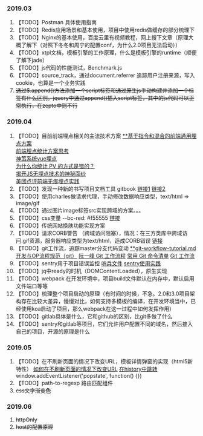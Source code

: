 ### 2019.03
1. 【TODO】Postman 具体使用指南
2. 【TODO】Redis应用场景和基本使用，项目中使用redis做缓存的部分梳理下
3. 【TODO】Nginx的基本使用，百度云里有视频教程，网上搜下文章（原理大概了解下（对照下冬冬和周宁的配置conf，为什么2.0项目无法启动））
4. 【TODO】xtpl文档，模板引擎的工作原理，什么是模板引擎的runtime（顺便了解下jade）
5. 【TODO】js代码的性能测试，Benchmark.js
6. 【TODO】source_track，通过document.referrer 追踪用户注册来源，写入cookie，也算是一个业务实践
7. ~~通过$.append()方法添加一个script标签和通过原生js手动构建并添加一个标签有什么区别。jquery中通过append()插入script标签，其中的js代码可以正常执行，在zepto中则不行~~

### 2019.04
1. 【TODO】目前前端埋点相关的主流技术方案
      [**基于指令和混合的前端通用埋点方案](https://zhuanlan.zhihu.com/p/27659302)  
      [前端埋点统计方案思考](http://www.10tiao.com/html/780/201812/2650588763/1.html)  
      [神策系统vue埋点](https://my.oschina.net/u/3150903/blog/2086076?p=1)  
      [为什么你统计 PV 的方式是错的？](https://www.jianshu.com/p/84e617daf484)  
      [揭开JS无埋点技术的神秘面纱](http://unclechen.github.io/2018/06/24/%E6%8F%AD%E5%BC%80JS%E6%97%A0%E5%9F%8B%E7%82%B9%E6%8A%80%E6%9C%AF%E7%9A%84%E7%A5%9E%E7%A7%98%E9%9D%A2%E7%BA%B1/)  
      [美团点评前端无痕埋点实践](https://juejin.im/entry/58e8aa25a22b9d00589bd297)  
2. 【TODO】发现一种新的书写项目文档工具 gitbook
  [链接1](http://www.chengweiyang.cn/gitbook/basic-usage/README.html)
  [链接2](https://blog.csdn.net/lu_embedded/article/details/81100704)
3. 【TODO】使用charles做请求代理，手动修改数据响应类型，text/html  =>  image/gif
4. 【TODO】通过图片image标签src实现跨域的方案。。。
5. 【TODO】css变量 --bc-red: #f55555
  [链接](http://www.ruanyifeng.com/blog/2017/05/css-variables.html)
6. 【TODO】传统网站换肤功能实现方案
7. 【TODO】请求CORB警告 （跨域访问阻塞），情况：在三方类库中跨域访问.gif资源，服务器响应类型为text/html，造成CORB错误
  [链接](https://segmentfault.com/a/1190000016126079)
8. 【TODO】git工作流，追踪master分支代码变动
  [**git-workflow-tutorial.md](https://github.com/xirong/my-git/blob/master/git-workflow-tutorial.md)
  [开发与OP流程规范（git）](https://www.cnblogs.com/aylin/p/6042653.html)
  [阮一峰 Git 工作流程](http://www.ruanyifeng.com/blog/2015/12/git-workflow.html)
  [常用 Git 命令清单](http://www.ruanyifeng.com/blog/2015/12/git-cheat-sheet.html)
  [Git 工作流](https://juejin.im/post/5a014d5f518825295f5d56c7)
9. 【TODO】sentry用于项目错误监控
  [哨兵文件](https://docs.sentry.io/)
  [sentry使用实践](https://www.jianshu.com/p/66e00077fac3)
10. 【TODO】jq中ready的时机（DOMContentLoaded），原生实现
11. 【TODO】webpack 在开发环境中，项目build文件默认在内存中，默认启用文件端口等等
12. 【TODO】梳理整个项目启动的原理（有时间的时候，不急。2.0和3.0项目架构存在比较大差异，慢慢对比，如何支持多模板的编译，在开发环境当中，已经使用koa启动了项目，那么webpack在这一过程中如何发挥作用）
13. 【TODO】gitlab具体是什么，它和github的区别，比git多做了什么
14. 【TODO】sentry和gitlab等项目，它们允许用户配置不同的域名，然后接入自己的项目，开源的原理是什么

### 2019.05
1. 【TODO】在不刷新页面的情况下改变URL，模板详情弹窗的实现（html5新特性）
[如何在不刷新页面的情况下改变URL](https://zhuanlan.zhihu.com/p/22412047)
[在history中跳转](https://developer.mozilla.org/zh-CN/docs/Web/API/History_API)
window.addEventListener('popstate', function() {})
2. 【TODO】path-to-regexp 路由匹配组件
3. ~~css文字渐变色~~

### 2019.06
1. ~~httpOnly~~
2. ~~host的配置原理~~